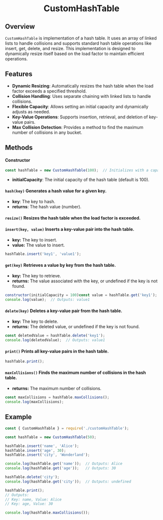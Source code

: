 # <div align="center">CustomHashTable</div>

## Overview
`CustomHashTable` is implementation of a hash table. It uses an array of linked lists to handle collisions and supports standard hash table operations like insert, get, delete, and resize. This implementation is designed to dynamically resize itself based on the load factor to maintain efficient operations.

## Features
- **Dynamic Resizing**: Automatically resizes the hash table when the load factor exceeds a specified threshold.
- **Collision Handling**: Uses separate chaining with linked lists to handle collisions.
- **Flexible Capacity**: Allows setting an initial capacity and dynamically adjusts as needed.
- **Key-Value Operations**: Supports insertion, retrieval, and deletion of key-value pairs.
- **Max Collision Detection**: Provides a method to find the maximum number of collisions in any bucket.

## Methods
#### Constructor
```javascript
const hashTable = new CustomHashTable(100);  // Initializes with a capacity of 100
```
- **initialCapacity**: The initial capacity of the hash table (default is 100).

#### `hash(key)` Generates a hash value for a given key.
- **key**: The key to hash.
- **returns**: The hash value (number).

#### `resize()` Resizes the hash table when the load factor is exceeded.

#### `insert(key, value)` Inserts a key-value pair into the hash table.
- **key:** The key to insert.
- **value:** The value to insert.
```javascript
hashTable.insert('key1', 'value1');
```

#### `get(key)` Retrieves a value by key from the hash table.
- **key:** The key to retrieve.
- **returns:** The value associated with the key, or undefined if the key is not found.
```javascript
constructor(initialCapacity = 100)const value = hashTable.get('key1');
console.log(value);  // Outputs: value1
```

#### `delete(key)` Deletes a key-value pair from the hash table.
- **key:** The key to delete.
- **returns:** The deleted value, or undefined if the key is not found.
```javascript
const deletedValue = hashTable.delete('key1');
console.log(deletedValue);  // Outputs: value1
```

#### `print()` Prints all key-value pairs in the hash table.
```javascript
hashTable.print();
```

#### `maxCollisions()` Finds the maximum number of collisions in the hash table.
- **returns:** The maximum number of collisions.
```javascript
const maxCollisions = hashTable.maxCollisions();
console.log(maxCollisions);
```

## Example

```javascript
const { CustomHashTable } = require('./customHashTable');

const hashTable = new CustomHashTable(50);

hashTable.insert('name', 'Alice');
hashTable.insert('age', 30);
hashTable.insert('city', 'Wonderland');

console.log(hashTable.get('name'));  // Outputs: Alice
console.log(hashTable.get('age'));   // Outputs: 30

hashTable.delete('city');
console.log(hashTable.get('city'));  // Outputs: undefined

hashTable.print();
// Outputs:
// Key: name, Value: Alice
// Key: age, Value: 30

console.log(hashTable.maxCollisions());
```
